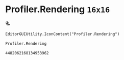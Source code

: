 # Profiler.Rendering `16x16`
<img src="/img/Profiler.Rendering.png" width=16 height=16>

``` CSharp
EditorGUIUtility.IconContent("Profiler.Rendering")
```
```
Profiler.Rendering
```
```
4482062168134953962
```
